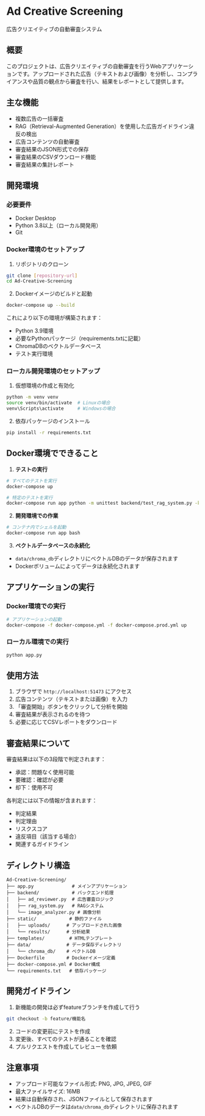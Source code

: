 # Ad Creative Screening

広告クリエイティブの自動審査システム

## 概要

このプロジェクトは、広告クリエイティブの自動審査を行うWebアプリケーションです。アップロードされた広告（テキストおよび画像）を分析し、コンプライアンスや品質の観点から審査を行い、結果をレポートとして提供します。

## 主な機能

- 複数広告の一括審査
- RAG（Retrieval-Augmented Generation）を使用した広告ガイドライン違反の検出
- 広告コンテンツの自動審査
- 審査結果のJSON形式での保存
- 審査結果のCSVダウンロード機能
- 審査結果の集計レポート

## 開発環境

### 必要要件

- Docker Desktop
- Python 3.8以上（ローカル開発用）
- Git

### Docker環境のセットアップ

1. リポジトリのクローン
```bash
git clone [repository-url]
cd Ad-Creative-Screening
```

2. Dockerイメージのビルドと起動
```bash
docker-compose up --build
```

これにより以下の環境が構築されます：
- Python 3.9環境
- 必要なPythonパッケージ（requirements.txtに記載）
- ChromaDBのベクトルデータベース
- テスト実行環境

### ローカル開発環境のセットアップ

1. 仮想環境の作成と有効化
```bash
python -m venv venv
source venv/bin/activate  # Linuxの場合
venv\Scripts\activate     # Windowsの場合
```

2. 依存パッケージのインストール
```bash
pip install -r requirements.txt
```

## Docker環境でできること

1. **テストの実行**
```bash
# すべてのテストを実行
docker-compose up

# 特定のテストを実行
docker-compose run app python -m unittest backend/test_rag_system.py -k test_guideline_search
```

2. **開発環境での作業**
```bash
# コンテナ内でシェルを起動
docker-compose run app bash
```

3. **ベクトルデータベースの永続化**
- `data/chroma_db`ディレクトリにベクトルDBのデータが保存されます
- Dockerボリュームによってデータは永続化されます

## アプリケーションの実行

### Docker環境での実行
```bash
# アプリケーションの起動
docker-compose -f docker-compose.yml -f docker-compose.prod.yml up
```

### ローカル環境での実行
```bash
python app.py
```

## 使用方法

1. ブラウザで `http://localhost:51473` にアクセス
2. 広告コンテンツ（テキストまたは画像）を入力
3. 「審査開始」ボタンをクリックして分析を開始
4. 審査結果が表示されるのを待つ
5. 必要に応じてCSVレポートをダウンロード

## 審査結果について

審査結果は以下の3段階で判定されます：
- 承認：問題なく使用可能
- 要確認：確認が必要
- 却下：使用不可

各判定には以下の情報が含まれます：
- 判定結果
- 判定理由
- リスクスコア
- 違反項目（該当する場合）
- 関連するガイドライン

## ディレクトリ構造

```
Ad-Creative-Screening/
├── app.py              # メインアプリケーション
├── backend/            # バックエンド処理
│   ├── ad_reviewer.py  # 広告審査ロジック
│   ├── rag_system.py   # RAGシステム
│   └── image_analyzer.py # 画像分析
├── static/            # 静的ファイル
│   ├── uploads/      # アップロードされた画像
│   └── results/      # 分析結果
├── templates/         # HTMLテンプレート
├── data/             # データ保存ディレクトリ
│   └── chroma_db/    # ベクトルDB
├── Dockerfile        # Dockerイメージ定義
├── docker-compose.yml # Docker構成
└── requirements.txt   # 依存パッケージ
```

## 開発ガイドライン

1. 新機能の開発は必ずfeatureブランチを作成して行う
```bash
git checkout -b feature/機能名
```

2. コードの変更前にテストを作成
3. 変更後、すべてのテストが通ることを確認
4. プルリクエストを作成してレビューを依頼

## 注意事項

- アップロード可能なファイル形式: PNG, JPG, JPEG, GIF
- 最大ファイルサイズ: 16MB
- 結果は自動保存され、JSONファイルとして保存されます
- ベクトルDBのデータは`data/chroma_db`ディレクトリに保存されます